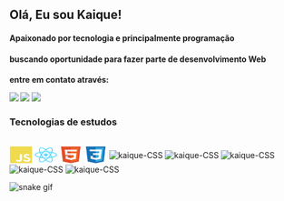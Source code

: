 
## Olá, Eu sou Kaique!

<h4>Apaixonado por tecnologia e principalmente programação</h4>
<h4>buscando oportunidade para fazer parte de desenvolvimento Web</h4>
<h4>
<p> entre em contato através: </p>
  <a href="https://instagram.com/kaicastilho/" target="_blank"><img src="https://img.shields.io/badge/-Instagram-%23E4405F?style=for-the-badge&logo=instagram&logoColor=white" target="_blank"></a>
  <a href = "mailto:kaiqueacastilho@gmail.com"><img src="https://img.shields.io/badge/-Gmail-%23333?style=for-the-badge&logo=gmail&logoColor=white" target="_blank"></a>
  <a href="https://www.linkedin.com/in/kaique-azevedo-castilho-319b90214/" target="_blank"><img src="https://img.shields.io/badge/-LinkedIn-%230077B5?style=for-the-badge&logo=linkedin&logoColor=white" target="_blank"></a> 

<br>
  <h3> Tecnologias de estudos </h3>
  
<div style="display: inline_block"><br>
  <img align="center" alt="kaique-Js" height="30" width="40" src="https://raw.githubusercontent.com/devicons/devicon/master/icons/javascript/javascript-plain.svg">
  <img align="center" alt="kaique-React" height="30" width="40" src="https://raw.githubusercontent.com/devicons/devicon/master/icons/react/react-original.svg">
  <img align="center" alt="kaique-HTML" height="30" width="40" src="https://raw.githubusercontent.com/devicons/devicon/master/icons/html5/html5-original.svg">
  <img align="center" alt="kaique-CSS" height="30" width="40" src="https://raw.githubusercontent.com/devicons/devicon/master/icons/css3/css3-original.svg">
  <img align="center" alt="kaique-CSS" height="30" width="40" src="https://cdn.jsdelivr.net/gh/devicons/devicon/icons/jquery/jquery-original.svg" />
  <img align="center" alt="kaique-CSS" height="30" width="40"src="https://cdn.jsdelivr.net/gh/devicons/devicon/icons/nodejs/nodejs-original.svg" />
  <img align="center" alt="kaique-CSS" height="30" width="40" src="https://cdn.jsdelivr.net/gh/devicons/devicon/icons/express/express-original.svg" />
  <img  align="center" alt="kaique-CSS" height="30" width="40" src="https://cdn.jsdelivr.net/gh/devicons/devicon/icons/bootstrap/bootstrap-original.svg" />
  <img  align="center" alt="kaique-CSS" height="30" width="40"src="https://cdn.jsdelivr.net/gh/devicons/devicon/icons/mongodb/mongodb-original-wordmark.svg" />

</div>

  <div>
  
  ![snake gif](https://github.com/kaiqueazevedo/kaiqueazevedo?tab=repositories/blob/output/github-contribution-grid-snake.svg)

  </div>

